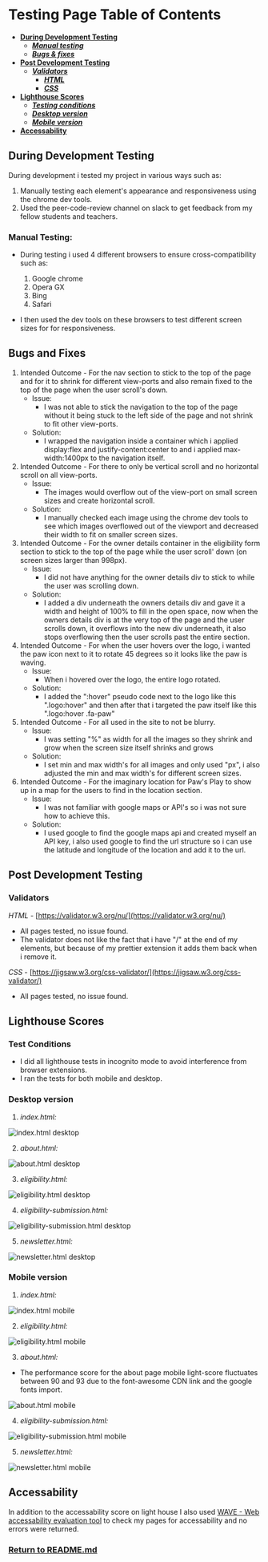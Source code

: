 # Testing Page Table of Contents

- [**During Development Testing**](#during-development-testing)
  - [**_Manual testing_**](#during-development-manual-testing)
  - [**_Bugs & fixes_**](#during-development-bugs-fixes)
- [**Post Development Testing**](#post-development-testing)
  - [**_Validators_**](#validators)
    - [**_HTML_**](#HTML)
    - [**_CSS_**](#CSS)
- [**Lighthouse Scores**](#lighthouse-scores)
  - [**_Testing conditions_**](#test-conditions)
  - [**_Desktop version_**](#desktop-version)
  - [**_Mobile version_**](#mobile-version)
- [**Accessability**](#accessability)

## During Development Testing <a name="during-development-testing"></a>

During development i tested my project in various ways such as:

1. Manually testing each element's appearance and responsiveness using the chrome dev tools.
2. Used the peer-code-review channel on slack to get feedback from my fellow students and teachers.

### Manual Testing: <a name="during-development-manual-testing"></a>

- During testing i used 4 different browsers to ensure cross-compatibility such as:

  1. Google chrome
  2. Opera GX
  3. Bing
  4. Safari

- I then used the dev tools on these browsers to test different screen sizes for for responsiveness.

## Bugs and Fixes <a name="during-development-bugs-fixes"></a>

1. Intended Outcome - For the nav section to stick to the top of the page and for it to shrink for different view-ports and also remain fixed to the top of the page when the user scroll's down.
   - Issue:
     - I was not able to stick the navigation to the top of the page without it being stuck to the left side of the page and not shrink to fit other view-ports.
   - Solution:
     - I wrapped the navigation inside a container which i applied display:flex and justify-content:center to and i applied max-width:1400px to the navigation itself.
2. Intended Outcome - For there to only be vertical scroll and no horizontal scroll on all view-ports.
   - Issue:
     - The images would overflow out of the view-port on small screen sizes and create horizontal scroll.
   - Solution:
     - I manually checked each image using the chrome dev tools to see which images overflowed out of the viewport and decreased their width to fit on smaller screen sizes.
3. Intended Outcome - For the owner details container in the eligibility form section to stick to the top of the page while the user scroll' down (on screen sizes larger than 998px).
   - Issue:
     - I did not have anything for the owner details div to stick to while the user was scrolling down.
   - Solution:
     - I added a div underneath the owners details div and gave it a width and height of 100% to fill in the open space, now when the owners details div is at the very top of the page and the user scrolls down, it overflows into the new div underneath, it also stops overflowing then the user scrolls past the entire section.
4. Intended Outcome - For when the user hovers over the logo, i wanted the paw icon next to it to rotate 45 degrees so it looks like the paw is waving.
   - Issue:
     - When i hovered over the logo, the entire logo rotated.
   - Solution:
     - I added the ":hover" pseudo code next to the logo like this ".logo:hover" and then after that i targeted the paw itself like this ".logo:hover .fa-paw"
5. Intended Outcome - For all used in the site to not be blurry.
   - Issue:
     - I was setting "%" as width for all the images so they shrink and grow when the screen size itself shrinks and grows
   - Solution:
     - I set min and max width's for all images and only used "px", i also adjusted the min and max width's for different screen sizes.
6. Intended Outcome - For the imaginary location for Paw's Play to show up in a map for the users to find in the location section.
   - Issue:
     - I was not familiar with google maps or API's so i was not sure how to achieve this.
   - Solution:
     - I used google to find the google maps api and created myself an API key, i also used google to find the url structure so i can use the latitude and longitude of the location and add it to the url.

## Post Development Testing <a name="post-development-testing"></a>

### Validators <a name="validators"></a>

_HTML_ - [https://validator.w3.org/nu/](https://validator.w3.org/nu/) <a name="HTML"></a>

- All pages tested, no issue found.
- The validator does not like the fact that i have "/" at the end of my elements, but because of my prettier extension it adds them back when i remove it.

_CSS_ - [https://jigsaw.w3.org/css-validator/](https://jigsaw.w3.org/css-validator/) <a name="CSS"></a>

- All pages tested, no issue found.

## Lighthouse Scores <a name="lighthouse-scores"></a>

### Test Conditions <a name="testing-conditions"></a>

- I did all lighthouse tests in incognito mode to avoid interference from browser extensions.
- I ran the tests for both mobile and desktop.

### Desktop version <a name="desktop-version"></a>

1. _index.html:_

![index.html desktop](./testing/index.html-desktop.png)

2. _about.html:_

![about.html desktop](./testing/about.html-desktop.png)

3. _eligibility.html:_

![eligibility.html desktop](./testing/eligiblity-lighthouse.png)

4. _eligibility-submission.html:_

![eligibility-submission.html desktop](./testing/eligibility-submission-lighthouse.png)

5. _newsletter.html:_

![newsletter.html desktop](./testing/news-letter.html-desktop.png)

### Mobile version <a name="mobile-version"></a>

1. _index.html:_

![index.html mobile](./testing/index.html-mobile.png)

2. _eligibility.html:_

![eligibility.html mobile](./testing/eligibility-submission-mobile.png)

3. _about.html:_

- The performance score for the about page mobile light-score fluctuates between 90 and 93 due to the font-awesome CDN link and the google fonts import.

![about.html mobile](./testing/about.html-mobile.png)

4. _eligibility-submission.html:_

![eligibility-submission.html mobile](./testing/eligibility-submission-mobile.png)

5. _newsletter.html:_

![newsletter.html mobile](./testing/newsletter.html-mobile.png)

## Accessability <a name="accessability"></a>

In addition to the accessability score on light house I also used [WAVE - Web accessability evaluation tool](https://wave.webaim.org/) to check my pages for accessability and no errors were returned.

### [Return to README.md](./README.md)
